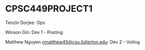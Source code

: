 # CPSC449PROJECT1

Tenzin Dorjee: Ops

Winson Gin: Dev 1 - Posting

Matthew Nguyen nmatthew45@csu.fullerton.edu: Dev 2 - Voting
